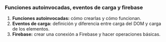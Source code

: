 ### Funciones autoinvocadas, eventos de carga y firebase
1. **Funciones autoinvocadas:** cómo crearlas y cómo funcionan.
2. **Eventos de carga:** definición y diferencia entre carga del DOM y carga de los elementos.
3. **Firebase:** crear una conexión a Firebase y hacer operaciones básicas.